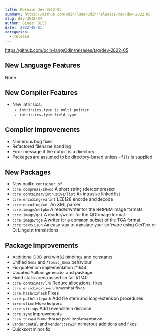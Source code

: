 ```yaml
---
title: Release dev-2022-05
summary: https://github.com/odin-lang/Odin/releases/tag/dev-2022-05
slug: dev-2022-04
author: Ginger Bill
date: '2022-05-01'
categories:
  - release
---
```


https://github.com/odin-lang/Odin/releases/tag/dev-2022-05
## New Language Features

None

## New Compiler Features

* New intrinsics:
    * `intrinsics.type_is_multi_pointer`
    * `intrinsics.type_field_type`

## Compiler Improvements

* Numerous bug fixes
* Refactored filename handling
* Error message if the output is a directory
* Packages are assumed to be directory-based unless `-file` is supplied

## New Packages

* New builtin `container_of`
* `core:compress/shoco` A short string (de)compressor
* `core:container/intrusive/list` An intrusive linked list
* `core:encoding/varint` LEB128 encode and decode
* `core:encoding/xml` An XML parser
* `core:image/netpbm` A reader/writer for the NetPBM image formats
* `core:image/qoi` A reader/writer for the QOI image format
* `core:image/tga` A writer for a common subset of the TGA format
* `core:text/i18n` An easy way to translate your software using GetText or Qt Linguist translations

## Package Improvements

* Additional D3D and win32 bindings and constants
* Unified `Sema` and `Atomic_Sema` behaviour
* Fix quaternion implementation #1644
* Updated Vulkan generator and package
* Fixed static arena assertion fail #1740
* `core:container/lru` Reduce allocations, fixes
* `core:encoding/json` Unmarshal fixes
* `core:hash/xxhash` Fixes
* `core:path/filepath` Add file stem and long-extension procedures
* `core:slice` More helpers
* `core:strings` Add Levenshtein distance
* `core:sync` Improvements
* `core:thread` New thread pool implementation
* `vendor:metal` and `vendor:darwin` numerous additions and fixes
* Quicksort minor fix